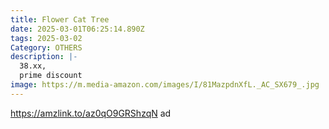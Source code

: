 ```yaml
---
title: Flower Cat Tree
date: 2025-03-01T06:25:14.890Z
tags: 2025-03-02
Category: OTHERS
description: |-
  38.xx,
  prime discount
image: https://m.media-amazon.com/images/I/81MazpdnXfL._AC_SX679_.jpg
---
```

https://amzlink.to/az0qO9GRShzqN   ad